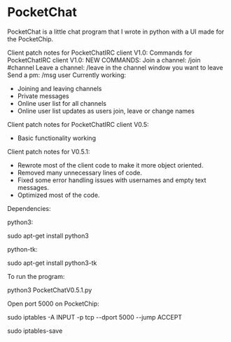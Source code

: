 # PocketChat
PocketChat is a little chat program that I wrote in python with a UI made for the PocketChip.

Client patch notes for PocketChatIRC client V1.0:
Commands for PocketChatIRC client V1.0:
NEW COMMANDS:
Join a channel: /join #channel
Leave a channel: /leave in the channel window you want to leave
Send a pm: /msg user
Currently working:  
- Joining and leaving channels
- Private messages
- Online user list for all channels
- Online user list updates as users join, leave or change names

Client patch notes for PocketChatIRC client V0.5:
- Basic functionality working

Client patch notes for V0.5.1:

- Rewrote most of the client code to make it more object oriented.
- Removed many unnecessary lines of code.
- Fixed some error handling issues with usernames and empty text messages.
- Optimized most of the code.

Dependencies:

python3:

sudo apt-get install python3

python-tk:

sudo apt-get install python3-tk

To run the program: 

python3 PocketChatV0.5.1.py

Open port 5000 on PocketChip:

sudo iptables -A INPUT -p tcp --dport 5000 --jump ACCEPT 

sudo iptables-save
